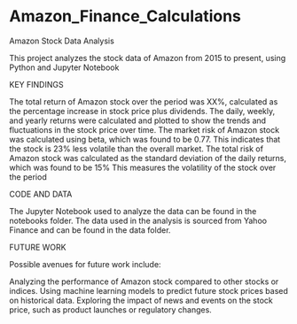# Amazon_Finance_Calculations

Amazon Stock Data Analysis

This project analyzes the stock data of Amazon from 2015 to present, using Python and Jupyter Notebook

KEY FINDINGS

The total return of Amazon stock over the period was XX%, calculated as the percentage increase in stock price plus dividends.
The daily, weekly, and yearly returns were calculated and plotted to show the trends and fluctuations in the stock price over time.
The market risk of Amazon stock was calculated using beta, which was found to be 0.77. This indicates that the stock is 23% less volatile than the overall market.
The total risk of Amazon stock was calculated as the standard deviation of the daily returns, which was found to be 15% This measures the volatility of the stock over the period

CODE AND DATA

The Jupyter Notebook used to analyze the data can be found in the notebooks folder. The data used in the analysis is sourced from Yahoo Finance and can be found in the data folder.


FUTURE WORK

Possible avenues for future work include:

Analyzing the performance of Amazon stock compared to other stocks or indices.
Using machine learning models to predict future stock prices based on historical data.
Exploring the impact of news and events on the stock price, such as product launches or regulatory changes.
